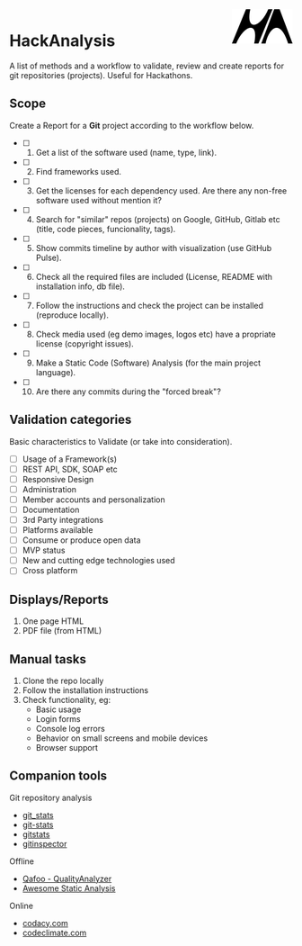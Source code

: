 <img src="ha_logo.png" alt="logo" align="right">

# HackAnalysis
A list of methods and a workflow to validate, review and create reports for git repositories (projects). Useful for Hackathons.

## Scope

Create a Report for a **Git** project according to the workflow below.

- [ ] 1) Get a list of the software used (name, type, link).
- [ ] 2) Find frameworks used.
- [ ] 3) Get the licenses for each dependency used. Are there any non-free software used without mention it?
- [ ] 4) Search for "similar" repos (projects) on Google, GitHub, Gitlab etc (title, code pieces, funcionality, tags).
- [ ] 5) Show commits timeline by author with visualization (use GitHub Pulse).
- [ ] 6) Check all the required files are included (License, README with installation info, db file).
- [ ] 7) Follow the instructions and check the project can be installed (reproduce locally).
- [ ] 8) Check media used (eg demo images, logos etc) have a propriate license (copyright issues).
- [ ] 9) Make a Static Code (Software) Analysis (for the main project language).
- [ ] 10) Are there any commits during the "forced break"?

## Validation categories

Basic characteristics to Validate (or take into consideration).

 - [ ] Usage of a Framework(s)
 - [ ] REST API, SDK, SOAP etc
 - [ ] Responsive Design
 - [ ] Administration
 - [ ] Member accounts and personalization
 - [ ] Documentation
 - [ ] 3rd Party integrations
 - [ ] Platforms available
 - [ ] Consume or produce open data
 - [ ] MVP status
 - [ ] New and cutting edge technologies used
 - [ ] Cross platform

## Displays/Reports

 1. One page HTML
 2. PDF file (from HTML)

 ## Manual tasks

 1. Clone the repo locally
 2. Follow the installation instructions
 3. Check functionality, eg:
    - Basic usage
    - Login forms
    - Console log errors
    - Behavior on small screens and mobile devices
    - Browser support

## Companion tools

Git repository analysis
  - [git_stats](https://github.com/tomgi/git_stats)
  - [git-stats](https://github.com/IonicaBizau/git-stats)
  - [gitstats](http://gitstats.sourceforge.net)
  - [gitinspector](https://github.com/ejwa/gitinspector)

Offline
  - [Qafoo - QualityAnalyzer](https://github.com/Qafoo/QualityAnalyzer)
  - [Awesome Static Analysis](https://github.com/mre/awesome-static-analysis)

Online
  - [codacy.com](https://www.codacy.com)
  - [codeclimate.com](https://codeclimate.com)
